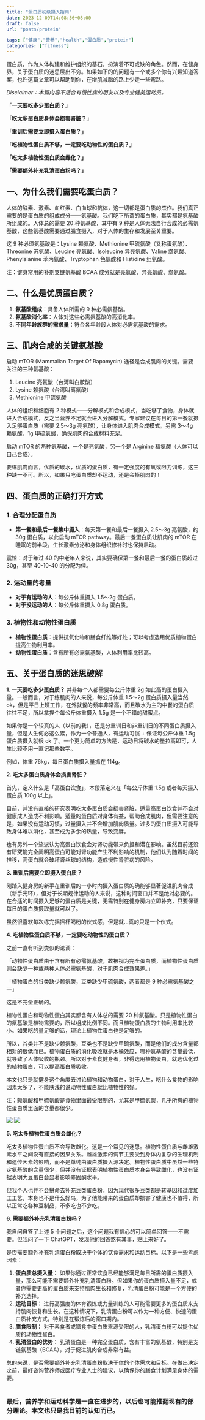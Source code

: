 ```yaml
---
title: "蛋白质初级摄入指南"
date: 2023-12-09T14:08:56+08:00
draft: false
url: "posts/protein"

tags: ["健康","营养","health","蛋白质","protein"]
categories: ["fitness"]
---
```



蛋白质，作为人体构建和维护组织的基石，扮演着不可或缺的角色。然而，在健身界，关于蛋白质的迷思层出不穷。如果如下的的问题有一个或多个你有兴趣知道答案，也许这篇文章可以帮助到你，在增肌减脂的路上少走一些弯路。

*Disclaimer：本篇内容不适合有慢性病的朋友以及专业健美运动员。*

「**一天要吃多少蛋白质？」**

**「吃太多蛋白质身体会损害肾脏？」**

**「重训后需要立即摄入蛋白质？」**

**「吃植物性蛋白质不够，一定要吃动物性的蛋白质？」**

**「吃太多植物性蛋白质会雌化？」**

**「需要额外补充乳清蛋白粉吗？」**

## 一、为什么我们需要吃蛋白质？

人体的酵素、激素、血红素、白血球和抗体，这一切都是蛋白质的杰作。我们真正需要的是蛋白质的组成成分——氨基酸。我们吃下所谓的蛋白质，其实都是氨基酸所组成的。人体总的需要 20 种氨基酸，其中有 9 种是人体无法自行合成的必需氨基酸，这些氨基酸需要通过膳食摄入，对于人体的生存和发展至关重要。

这 9 种必须氨基酸是：Lysine 赖氨酸、Methionine 甲硫氨酸（又称蛋氨酸）、Threonine 苏氨酸、Leucine 亮氨酸、Isoleucine 异亮氨酸、Valine 缬氨酸、Phenylalanine 苯丙氨酸、Tryptophan 色氨酸和 Histidine 组氨酸。

注：健身常用的补剂支链氨基酸 BCAA 成分就是亮氨酸、异亮氨酸、缬氨酸。

## 二、什么是优质蛋白质？

1. **氨基酸组成**：具备人体所需的 9 种必需氨基酸。
2. **氨基酸消化率**：人体对这些必需氨基酸的高消化率。
3. **不同年龄族群的需求量**：符合各年龄段人体对必需氨基酸的需求。

## 三、肌肉合成的关键氨基酸

启动 mTOR (Mammalian Target Of Rapamycin) 途径是合成肌肉的关键。需要关注的三种氨基酸：

1. Leucine 亮氨酸（台湾叫白胺酸）
2. Lysine 赖氨酸（台湾叫离氨酸）
3. Methionine 甲硫氨酸

人体的组织和细胞有 2 种模式——分解模式和合成模式，当吃够了食物，身体就进入合成模式，反之当营养不足就会进入分解模式。专家建议在每日的第一餐就摄入足够蛋白质（需要 2.5～3g 亮氨酸），让身体进入肌肉合成模式。另需 3～4g 赖氨酸，1g 甲硫氨酸，确保肌肉的合成材料充足。

启动 mTOR 的两种氨基酸，一个是亮氨酸，另一个是 Arginine 精氨酸（人体可以自己合成）。

要练肌肉而言，优质的碳水，优质的蛋白质，有一定强度的有氧或阻力训练，这三种缺一不可。所以，如果只吃蛋白质却不运动，还是会掉肌肉的！

## 四、蛋白质的正确打开方式

### 1. 合理分配蛋白质

- **第一餐和最后一餐集中摄入**：每天第一餐和最后一餐摄入 2.5～3g 亮氨酸，约 30g 蛋白质，以此启动 mTOR pathway。最后一餐蛋白质让肌肉的 mTOR 在睡眠的前半段，生长激素分泌和身体组织修补时也保持启动。

震惊：对于年过 40 的中老年人来说，其实要确保第一餐和最后一餐的蛋白质超过 30g，甚至 40-10-40 的分配为佳。

### 2. 运动量的考量

- **对于有运动的人**：每公斤体重摄入 1.5～2g 蛋白质。
- **对于没运动的人**：每公斤体重摄入 0.8g 蛋白质。

### 3. 植物性和动物性蛋白质

- **植物性蛋白质**：提供抗氧化物和膳食纤维等好处；可以考虑选用优质植物蛋白提高生物利用率。
- **动物性蛋白质**：含有所有必需氨基酸，人体利用率比较高。

## 五、关于蛋白质的迷思破解

**1. 一天要吃多少蛋白质？**
并非每个人都需要每公斤体重 2g 如此高的蛋白摄入量。一般而言，对于练肌肉的人来说，每公斤体重 1.5～2g 蛋白质摄入量当然 ok，但是平日上班工作，在外就餐的频率非常高，而且碳水为主的中餐的蛋白质往往不足，所以拿捏个每公斤体重摄入 1.5g 是一个不错的甜蜜点。

如果你是一个较真的人（以前的我），还是分重训日和非重训日的不同蛋白质摄入量，但是人生何必这么累，作为一个普通人，有运动习惯 + 保证每公斤体重 1.5g 蛋白质摄入就很 ok 了。一个更为简单的方法是，运动日将碳水的量拉高即可，人生比较不用一直记那些数字。

例如，体重 76kg，每日蛋白质摄入量抓在 114g。

**2. 吃太多蛋白质身体会损害肾脏？**

首先，定义什么是「高蛋白饮食」，本段落定义在「每公斤体重 1.5g 或者每天摄入蛋白质 100g 以上」。

目前，并没有直接的研究表明吃太多蛋白质会损害肾脏，适量高蛋白饮食并不会对健康成人造成不利影响。适量的蛋白质对身体有益，帮助合成肌肉，但需要注意的是，如果没有运动习惯，过量摄入并不会增加肌肉质量。过多的蛋白质摄入可能导致身体难以消化，甚至成为多余的热量，导致变胖。

也有另外一个流派认为高蛋白饮食会对肾功能带来负担和潜在影响。虽然目前还没有研究能完全阐明高蛋白可能对肾功能产生不利影响的机制，他们认为随着时间的推移，高蛋白就会破坏肾丝球的结构，造成慢性肾脏病的风险。

**3. 重训后需要立即摄入蛋白质？**

刚踏入健身房的新手在重训后的一小时内摄入蛋白质的确能够显著促进肌肉合成（新手光环），但对于长期规律运动的人来说，这种时间窗口并不是绝对必要的。在合适的时间摄入足够的蛋白质是关键，无需特别在健身房内立即补充，只要保证每日的蛋白质摄取量就可以了。

虽然很喜欢每次练完摇摇杯喝粉的仪式感，但是就…真的只是一个仪式。

**4. 吃植物性蛋白质不够，一定要吃动物性的蛋白质？**

之前一直有听到类似的论调：

「动物性蛋白质由于含有所有必需氨基酸，故被视为完全蛋白质，而植物性蛋白质则会缺少一种或两种人体必需氨基酸，对于肌肉合成效果差。」

「植物蛋白的谷类缺少赖氨酸，豆类缺少甲硫氨酸，两者都是 9 种必需氨基酸之一」

这是不完全正确的。

植物性蛋白和动物性蛋白其实都含有人体总的需要 20 种氨基酸。只是植物性蛋白的氨基酸是植物需要的，所以组成比例不同。而且植物蛋白质的生物利用率比较小。如果吃的量足够的话，理论上植物性蛋白也是足够的。

所以，谷类并不是缺少赖氨酸，豆类也不是缺少甲硫氨酸，而是他们的成分含量都相对的很低而已。植物蛋白质的消化吸收就是木桶效应，哪种氨基酸的含量最低，就导致了人体吸收的瓶颈。所以对于素食健身者，非得选用植物蛋白，就选优化过的植物蛋白，可以提高蛋白质吸收。

本文也只是就健身这个角度去讨论植物和动物蛋白，对于人生，吃什么食物的影响因素太多了，不能肤浅的说动物性蛋白就比植物性的好。

注：赖氨酸和甲硫氨酸是食物里面最受限制的，尤其是甲硫氨酸，几乎所有的植物性蛋白质里面的含量都很少。

![](/img/riceprotein.png)
![](/img/beanprotein.png)

**5. 吃太多植物性蛋白质会雌化？**

吃太多植物性蛋白质不会导致雌化。这是一个常见的迷思。植物性蛋白质与雌雄激素水平之间没有直接的因果关系。雌雄激素的调节主要受到身体内复杂的生理机制和遗传因素的影响，而不是单纯由蛋白质摄入源决定。植物性蛋白质中虽然一些特定氨基酸的含量很少，但并没有证据表明植物性蛋白质本身会导致雌化，也没有证据表明大豆蛋白会显著影响睾固酮水平。

但我个人也并不会拼命去补充豆类蛋白粉，因为现代很多豆类都是转基因和过度加工工艺，本身也不是什么好鸟，为了他能带来的蛋白质却损害了健康也不值得，所以正常吃各种豆制品，不多吃也不少吃。

**6. 需要额外补充乳清蛋白粉吗？**

我自问自答了上述 5 个问题之后，这个问题我有信心的可以简单回答——不需要。但我问了一下 ChatGPT，发现他的回答煞有其事，贴上来好了。

是否需要额外补充乳清蛋白粉取决于个体的饮食需求和运动目标。以下是一些考虑因素：

1. **蛋白质总摄入量：** 如果你通过正常饮食已经能够满足每日所需的蛋白质摄入量，那么可能不需要额外补充乳清蛋白粉。但如果你的蛋白质摄入量不足，或者你需要更高的蛋白质来支持肌肉生长和修复，乳清蛋白粉可能是一个方便的补充选择。
2. **运动目标：** 进行高强度的体育锻炼或力量训练的人可能需要更多的蛋白质来支持肌肉恢复和生长。在这种情况下，乳清蛋白粉可以作为一种方便、快速的蛋白质补充方式，特别是在锻炼后的窗口期内。
3. **膳食限制：** 对于素食者或膳食中蛋白质来源受限的人，乳清蛋白粉可以提供优质的动物性蛋白。
4. **乳清蛋白的优势：** 乳清蛋白是一种完全蛋白质，含有丰富的氨基酸，特别是支链氨基酸（BCAA），对于促进肌肉合成非常有益。

总的来说，是否需要额外补充乳清蛋白粉取决于你的个体需求和目标。在做出决定之前，最好咨询营养师或医疗专业人士的建议，以确保你的膳食计划满足身体的需要。

# 

### 最后，营养学和运动科学是一直在进步的，以后也可能推翻现有的部分理论。本文也只是我目前的认知而已。